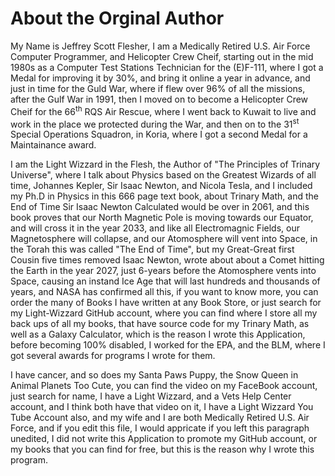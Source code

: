 # About the Orginal Author

My Name is Jeffrey Scott Flesher, I am a Medically Retired U.S. Air Force Computer Programmer,
and Helicopter Crew Cheif,
starting out in the mid 1980s as a Computer Test Stations Technician for the (E)F-111,
where I got a Medal for improving it by 30%,
and bring it online a year in advance,
and just in time for the Guld War,
where if flew over 96% of all the missions,
after the Gulf War in 1991,
then I moved on to become a Helicopter Crew Cheif for the 66<sup>th</sup> RQS Air Rescue,
where I went back to Kuwait to live and work in the place we protected during the War,
and then on to the 31<sup>st</sup> Special Operations Squadron,
in Koria, where I got a second Medal for a Maintainance award.

I am the Light Wizzard in the Flesh,
the Author of "The Principles of Trinary Universe",
where I talk about Physics based on the Greatest Wizards of all time,
Johannes Kepler, Sir Isaac Newton, and Nicola Tesla,
and I included my Ph.D in Physics in this 666 page text book,
about Trinary Math, and the End of Time Sir Isaac Newton Calculated would be over in 2061,
and this book proves that our North Magnetic Pole is moving towards our Equator,
and will cross it in the year 2033,
and like all Electromagnic Fields,
our Magnetosphere will collapse,
and our Atomosphere will vent into Space,
in the Torah this was called "The End of Time",
but my Great-Great first Cousin five times removed Isaac Newton,
wrote about about a Comet hitting the Earth in the year 2027,
just 6-years before the Atomosphere vents into Space,
causing an instand Ice Age that will last hundreds and thousands of years,
and NASA has confirmed all this,
if you want to know more,
you can order the many of Books I have written at any Book Store,
or just search for my Light-Wizzard GitHub account,
where you can find where I store all my back ups of all my books,
that have source code for my Trinary Math,
as well as a Galaxy Calculator,
which is the reason I wrote this Application,
before becoming 100% disabled,
I worked for the EPA, and the BLM,
where I got several awards for programs I wrote for them.

I have cancer, and so does my Santa Paws Puppy,
the Snow Queen in Animal Planets Too Cute,
you can find the video on my FaceBook account,
just search for name, I have a Light Wizzard,
and a Vets Help Center account,
and I think both have that video on it,
I have a Light Wizzard You Tube Account also,
and my wife and I are both Medically Retired U.S. Air Force,
and if you edit this file,
I would appricate if you left this paragraph unedited,
I did not write this Application to promote my GitHub account,
or my books that you can find for free,
but this is the reason why I wrote this program.
